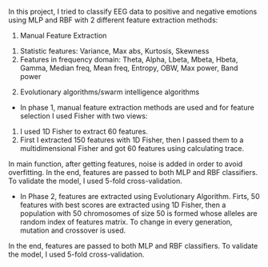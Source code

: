 In this project, I tried to classify EEG data to positive and negative emotions using MLP and RBF with 2 different feature extraction methods:
1. Manual Feature Extraction
  1) Statistic features:
     Variance, Max abs, Kurtosis, Skewness
  3) Features in frequency domain:
     Theta, Alpha, Lbeta, Mbeta, Hbeta, Gamma, Median freq, Mean freq, Entropy, OBW, Max power, Band power
     
2. Evolutionary algorithms/swarm intelligence algorithms

- In phase 1, manual feature extraction methods are used and for feature selection I used Fisher with two views:
1. I used 1D Fisher to extract 60 features.
2. First I extracted 150 features with 1D Fisher, then I passed them to a multidimensional Fisher and got 60 features using calculating trace.

In main function, after getting features, noise is added in order to avoid overfitting.
In the end, features are passed to both MLP and RBF classifiers.
To validate the model, I used 5-fold cross-validation.


- In Phase 2, features are extracted using Evolutionary Algorithm.
Firts, 50 features with best scores are extracted using 1D Fisher, then a population with 50 chromosomes of size 50 is formed whose alleles are random index of features matrix.
To change in every generation, mutation and crossover is used.

In the end, features are passed to both MLP and RBF classifiers.
To validate the model, I used 5-fold cross-validation.

